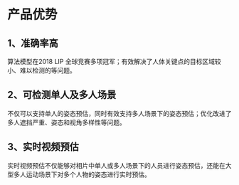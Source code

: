# 产品优势

## 1、准确率高

算法模型在2018 LIP 全球竞赛多项冠军；有效解决了人体关键点的目标区域较小、难以检测的等问题。

## 2、可检测单人及多人场景

不仅可以支持单人的姿态预估，同时有效支持多人场景下的姿态预估；优化改进了多人遮挡严重、姿态和视角多样性等问题。

## 3、实时视频预估

实时视频预估不仅能够对相片中单人或多人场景下的人员进行姿态预估，还能在大型多人运动场景下对多个人物的姿态进行实时预估。

